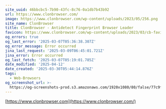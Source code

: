 ```yaml
---
site_uuid: 46bbcbc5-7b90-43fc-8c76-0a1db7b43b92
url: https://www.clonbrowser.com/
image: https://www.clonbrowser.com/wp-content/uploads/2023/05/256.png
site_name: ClonBrowser
title: ClonBrowser - Antidetect Fingerprint Browser Leader
favicon: https://www.clonbrowser.com/wp-content/uploads/2023/03/cb-favicon.ico
og_errors: true
og_last_error: '2025-03-07T05:36:38.307Z'
og_error_message: Error occurred
jina_last_request: '2025-03-09T06:45:01.721Z'
jina_error: Error occurred
og_last_fetch: '2025-03-07T05:19:01.785Z'
date_modified: '2025-04-12'
date_created: '2025-03-30T05:44:14.876Z'
tags:
  - Web-Browsers
og_screenshot_url: >-
  https://og-screenshots-prod.s3.amazonaws.com/1920x1080/80/false/77c9f2a36fe04536e142be6a9e0d99d29a7d2aa5e4504ba1a47a4327f0dc73f9.jpeg
---
```





































[https://www.clonbrowser.com](https://www.clonbrowser.com/)
